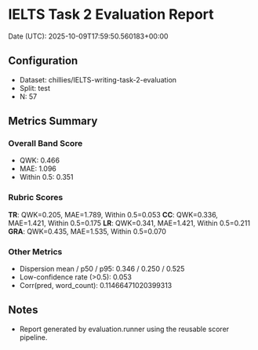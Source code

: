 # IELTS Task 2 Evaluation Report

Date (UTC): 2025-10-09T17:59:50.560183+00:00

## Configuration
- Dataset: chillies/IELTS-writing-task-2-evaluation
- Split: test
- N: 57

## Metrics Summary
### Overall Band Score
- QWK: 0.466
- MAE: 1.096
- Within 0.5: 0.351

### Rubric Scores
**TR**: QWK=0.205, MAE=1.789, Within 0.5=0.053
**CC**: QWK=0.336, MAE=1.421, Within 0.5=0.175
**LR**: QWK=0.341, MAE=1.421, Within 0.5=0.211
**GRA**: QWK=0.435, MAE=1.535, Within 0.5=0.070

### Other Metrics
- Dispersion mean / p50 / p95: 0.346 / 0.250 / 0.525
- Low-confidence rate (>0.5): 0.053
- Corr(pred, word_count): 0.11466471020399313

## Notes
- Report generated by evaluation.runner using the reusable scorer pipeline.